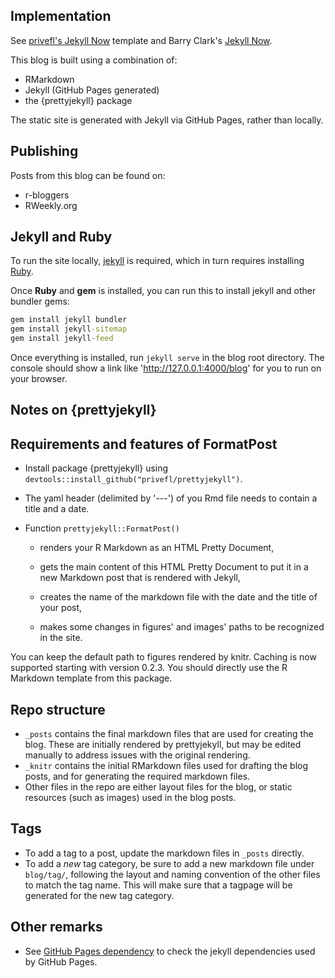 ## Implementation

See [privefl's Jekyll Now](https://github.com/privefl/jekyll-now-r-template) template and Barry Clark's [Jekyll Now](https://github.com/barryclark/jekyll-now).

This blog is built using a combination of:
- RMarkdown
- Jekyll (GitHub Pages generated)
- the {prettyjekyll} package

The static site is generated with Jekyll via GitHub Pages, rather than locally.

## Publishing

Posts from this blog can be found on:
- r-bloggers
- RWeekly.org

## Jekyll and Ruby

To run the site locally, [jekyll](https://jekyllrb.com/docs/) is required, which in turn requires installing [Ruby](https://www.ruby-lang.org/en/downloads/). 

Once **Ruby** and **gem** is installed, you can run this to install jekyll and other bundler gems: 
```cmd
gem install jekyll bundler
gem install jekyll-sitemap 
gem install jekyll-feed
```

Once everything is installed, run `jekyll serve` in the blog root directory. The console should show a link like 'http://127.0.0.1:4000/blog' for you to run on your browser. 


## Notes on {prettyjekyll}

Requirements and features of FormatPost
---------------------------------------

- Install package {prettyjekyll} using `devtools::install_github("privefl/prettyjekyll")`.

- The yaml header (delimited by '---') of you Rmd file needs to contain a title and a date.

- Function `prettyjekyll::FormatPost()`

    - renders your R Markdown as an HTML Pretty Document,
    
    - gets the main content of this HTML Pretty Document to put it in a new Markdown post that is rendered with Jekyll,
    
    - creates the name of the markdown file with the date and the title of your post,
    
    - makes some changes in figures' and images' paths to be recognized in the site. 
    
You can keep the default path to figures rendered by knitr. Caching is now supported starting with version 0.2.3. You should directly use the R Markdown template from this package.

## Repo structure

* `_posts` contains the final markdown files that are used for creating the blog. These are initially rendered by prettyjekyll, but may be edited manually to address issues with the original rendering.
* `_knitr` contains the initial RMarkdown files used for drafting the blog posts, and for generating the required markdown files. 
* Other files in the repo are either layout files for the blog, or static resources (such as images) used in the blog posts.

## Tags

* To add a tag to a post, update the markdown files in `_posts` directly. 
* To add a _new_ tag category, be sure to add a new markdown file under `blog/tag/`, following the layout and naming convention of the other files to match the tag name. This will make sure that a tagpage will be generated for the new tag category.

## Other remarks

* See [GitHub Pages dependency](https://pages.github.com/versions/) to check the jekyll dependencies used by GitHub Pages. 
